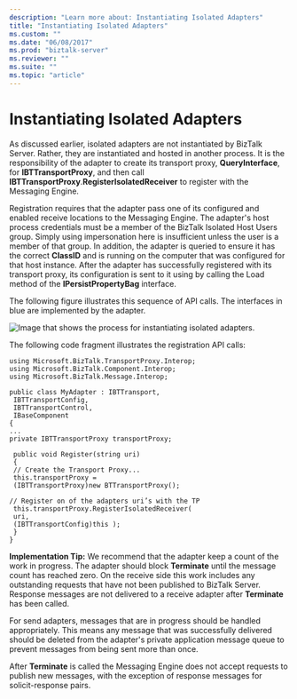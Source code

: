 ```yaml
---
description: "Learn more about: Instantiating Isolated Adapters"
title: "Instantiating Isolated Adapters"
ms.custom: ""
ms.date: "06/08/2017"
ms.prod: "biztalk-server"
ms.reviewer: ""
ms.suite: ""
ms.topic: "article"
---
```

# Instantiating Isolated Adapters
As discussed earlier, isolated adapters are not instantiated by BizTalk Server. Rather, they are instantiated and hosted in another process. It is the responsibility of the adapter to create its transport proxy, **QueryInterface**, for **IBTTransportProxy**, and then call **IBTTransportProxy**.**RegisterIsolatedReceiver** to register with the Messaging Engine.  
  
 Registration requires that the adapter pass one of its configured and enabled receive locations to the Messaging Engine. The adapter's host process credentials must be a member of the BizTalk Isolated Host Users group. Simply using impersonation here is insufficient unless the user is a member of that group. In addition, the adapter is queried to ensure it has the correct **ClassID** and is running on the computer that was configured for that host instance. After the adapter has successfully registered with its transport proxy, its configuration is sent to it using by calling the Load method of the **IPersistPropertyBag** interface.  
  
 The following figure illustrates this sequence of API calls. The interfaces in blue are implemented by the adapter.  
  
 ![Image that shows the process for instantiating isolated adapters.](../core/media/isolated-adapter-init.gif "Isolated_adapter_init")  
  
 The following code fragment illustrates the registration API calls:  
  
```  
using Microsoft.BizTalk.TransportProxy.Interop;  
using Microsoft.BizTalk.Component.Interop;  
using Microsoft.BizTalk.Message.Interop;  
  
public class MyAdapter : IBTTransport,   
 IBTTransportConfig,   
 IBTTransportControl,   
 IBaseComponent  
{  
...  
private IBTTransportProxy transportProxy;  
  
 public void Register(string uri)  
 {  
 // Create the Transport Proxy...  
 this.transportProxy =   
 (IBTTransportProxy)new BTTransportProxy();  
  
// Register on of the adapters uri’s with the TP  
 this.transportProxy.RegisterIsolatedReceiver(  
 uri,   
 (IBTTransportConfig)this );  
 }  
}  
```  
  
 **Implementation Tip:** We recommend that the adapter keep a count of the work in progress. The adapter should block **Terminate** until the message count has reached zero. On the receive side this work includes any outstanding requests that have not been published to BizTalk Server. Response messages are not delivered to a receive adapter after **Terminate** has been called.  
  
 For send adapters, messages that are in progress should be handled appropriately. This means any message that was successfully delivered should be deleted from the adapter's private application message queue to prevent messages from being sent more than once.  
  
 After **Terminate** is called the Messaging Engine does not accept requests to publish new messages, with the exception of response messages for solicit-response pairs.
